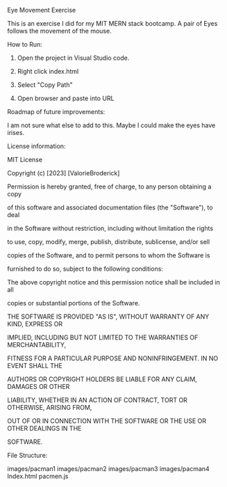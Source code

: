 Eye Movement Exercise

This is an exercise I did for my MIT MERN stack bootcamp. A pair of Eyes follows the movement of the mouse.

How to Run:

1. Open the project in Visual Studio code.

2. Right click index.html

3. Select "Copy Path"

4. Open browser and paste into URL

Roadmap of future improvements:

I am not sure what else to add to this. Maybe I could make the eyes have irises.

License information:

MIT License

Copyright (c) [2023] [ValorieBroderick]

Permission is hereby granted, free of charge, to any person obtaining a copy

of this software and associated documentation files (the "Software"), to deal

in the Software without restriction, including without limitation the rights

to use, copy, modify, merge, publish, distribute, sublicense, and/or sell

copies of the Software, and to permit persons to whom the Software is

furnished to do so, subject to the following conditions:

The above copyright notice and this permission notice shall be included in all

copies or substantial portions of the Software.

THE SOFTWARE IS PROVIDED "AS IS", WITHOUT WARRANTY OF ANY KIND, EXPRESS OR

IMPLIED, INCLUDING BUT NOT LIMITED TO THE WARRANTIES OF MERCHANTABILITY,

FITNESS FOR A PARTICULAR PURPOSE AND NONINFRINGEMENT. IN NO EVENT SHALL THE

AUTHORS OR COPYRIGHT HOLDERS BE LIABLE FOR ANY CLAIM, DAMAGES OR OTHER

LIABILITY, WHETHER IN AN ACTION OF CONTRACT, TORT OR OTHERWISE, ARISING FROM,

OUT OF OR IN CONNECTION WITH THE SOFTWARE OR THE USE OR OTHER DEALINGS IN THE

SOFTWARE.

File Structure:

images/pacman1
images/pacman2
images/pacman3
images/pacman4
Index.html
pacmen.js
